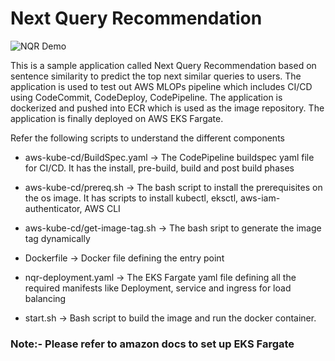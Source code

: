 # Next Query Recommendation

![NQR Demo](https://github.com/karndeb/Next-Query-Recommendation/blob/main/next_query_recommendation.png)

This is a sample application called Next Query Recommendation based on sentence similarity to predict the top next similar queries to users. The application is used to test out AWS MLOPs pipeline which includes CI/CD using CodeCommit, CodeDeploy, CodePipeline. The application is dockerized and pushed into ECR which is used as the image repository. The application is finally deployed on AWS EKS Fargate.

Refer the following scripts to understand the different components

- aws-kube-cd/BuildSpec.yaml -> The CodePipeline buildspec yaml file for CI/CD. It has the install, pre-build, build and post build phases

- aws-kube-cd/prereq.sh -> The bash script to install the prerequisites on the os image. It has scripts to install kubectl, eksctl, aws-iam-authenticator, AWS CLI

- aws-kube-cd/get-image-tag.sh -> The bash sript to generate the image tag dynamically

- Dockerfile -> Docker file defining the entry point

- nqr-deployment.yaml -> The EKS Fargate yaml file defining all the required manifests like Deployment, service and ingress for load balancing

- start.sh ->  Bash script to build the image and run the docker container. 

### Note:- Please refer to amazon docs to set up EKS Fargate
